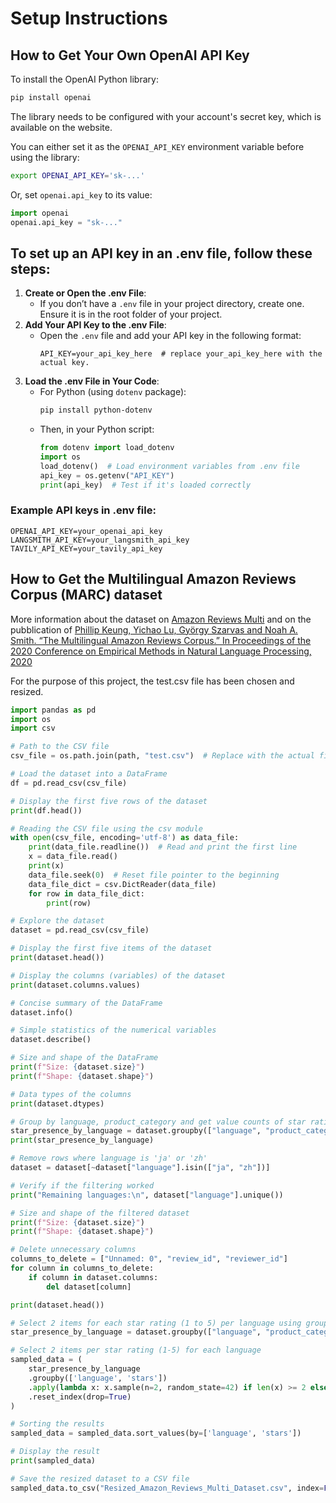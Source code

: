# Setup Instructions

## How to Get Your Own OpenAI API Key 

To install the OpenAI Python library:

```bash
pip install openai
```

The library needs to be configured with your account's secret key, which is available on the website.

You can either set it as the `OPENAI_API_KEY` environment variable before using the library:

```bash
export OPENAI_API_KEY='sk-...'
```

Or, set `openai.api_key` to its value:

```python
import openai
openai.api_key = "sk-..."
```

## To set up an API key in an .env file, follow these steps:

1. **Create or Open the .env File**:
   - If you don’t have a `.env` file in your project directory, create one. Ensure it is in the root folder of your project.
2. **Add Your API Key to the .env File**:
   - Open the `.env` file and add your API key in the following format:
     ```plaintext
     API_KEY=your_api_key_here  # replace your_api_key_here with the actual key.
     ```
3. **Load the .env File in Your Code**:
   - For Python (using `dotenv` package):
     ```bash
     pip install python-dotenv
     ```
   - Then, in your Python script:
     ```python
     from dotenv import load_dotenv
     import os
     load_dotenv()  # Load environment variables from .env file
     api_key = os.getenv("API_KEY")
     print(api_key)  # Test if it's loaded correctly
     ```

### Example API keys in .env file:
```plaintext
OPENAI_API_KEY=your_openai_api_key
LANGSMITH_API_KEY=your_langsmith_api_key
TAVILY_API_KEY=your_tavily_api_key
```

## How to Get the Multilingual Amazon Reviews Corpus (MARC) dataset

More information about the dataset on [Amazon Reviews Multi](https://www.kaggle.com/datasets/mexwell/amazon-reviews-multi) and on the pubblication of [Phillip Keung, Yichao Lu, György Szarvas and Noah A. Smith. “The Multilingual Amazon Reviews Corpus.” In Proceedings of the 2020 Conference on Empirical Methods in Natural Language Processing, 2020](https://aclanthology.org/2020.emnlp-main.369/)

For the purpose of this project, the test.csv file has been chosen and resized.
```` python
import pandas as pd
import os
import csv

# Path to the CSV file
csv_file = os.path.join(path, "test.csv")  # Replace with the actual file name

# Load the dataset into a DataFrame
df = pd.read_csv(csv_file)

# Display the first five rows of the dataset
print(df.head())

# Reading the CSV file using the csv module
with open(csv_file, encoding='utf-8') as data_file:
    print(data_file.readline())  # Read and print the first line
    x = data_file.read()
    print(x)
    data_file.seek(0)  # Reset file pointer to the beginning
    data_file_dict = csv.DictReader(data_file)
    for row in data_file_dict:
        print(row)

# Explore the dataset
dataset = pd.read_csv(csv_file)

# Display the first five items of the dataset
print(dataset.head())

# Display the columns (variables) of the dataset
print(dataset.columns.values)

# Concise summary of the DataFrame
dataset.info()

# Simple statistics of the numerical variables
dataset.describe()

# Size and shape of the DataFrame
print(f"Size: {dataset.size}")
print(f"Shape: {dataset.shape}")

# Data types of the columns
print(dataset.dtypes)

# Group by language, product_category and get value counts of star ratings
star_presence_by_language = dataset.groupby(["language", "product_category", "stars"]).size().unstack(fill_value=0)
print(star_presence_by_language)

# Remove rows where language is 'ja' or 'zh'
dataset = dataset[~dataset["language"].isin(["ja", "zh"])]

# Verify if the filtering worked
print("Remaining languages:\n", dataset["language"].unique())

# Size and shape of the filtered dataset
print(f"Size: {dataset.size}")
print(f"Shape: {dataset.shape}")

# Delete unnecessary columns
columns_to_delete = ["Unnamed: 0", "review_id", "reviewer_id"]
for column in columns_to_delete:
    if column in dataset.columns:
        del dataset[column]

print(dataset.head())

# Select 2 items for each star rating (1 to 5) per language using groupby and sample functions from Pandas
star_presence_by_language = dataset.groupby(["language", "product_category", "review_title", "review_body", "stars"]).size().reset_index(name='count')

# Select 2 items per star rating (1-5) for each language
sampled_data = (
    star_presence_by_language
    .groupby(['language', 'stars'])
    .apply(lambda x: x.sample(n=2, random_state=42) if len(x) >= 2 else x)  # Ensures we get up to 2 items per group
    .reset_index(drop=True)
)

# Sorting the results
sampled_data = sampled_data.sort_values(by=['language', 'stars'])

# Display the result
print(sampled_data)

# Save the resized dataset to a CSV file
sampled_data.to_csv("Resized_Amazon_Reviews_Multi_Dataset.csv", index=False)
